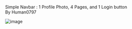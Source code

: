 Simple Navbar : 1 Profile Photo, 4 Pages, and 1 Login button
<br>
By Human0797

![image](https://github.com/Human0797/Simple-Navbar/assets/153600023/e75d53e6-4c15-4cc6-bbb0-157a823a1eaa)


